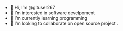 - 👋 Hi, I’m @gituser267
- 👀 I’m interested in software develpoment
- 🌱 I’m currently learning programming 
- 💞️ I’m looking to collaborate on open source project
.

<!---
gituser267/gituser267 is a ✨ special ✨ repository because its `README.md` (this file) appears on your GitHub profile.
You can click the Preview link to take a look at your changes.- 📫 How to reach me 
- 😄 Pronouns: ...
- ⚡ Fun fact: ..
--->
